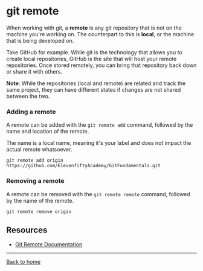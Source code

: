 # git remote
When working with git, a **remote** is any git repository that is not on the machine you're
working on.  The counterpart to this is **local**, or the machine that is being developed on.

Take GitHub for example.  While git is the technology that allows you to create local repositories,
GitHub is the site that will host your remote repositories.  Once stored remotely, you can
bring that repository back down or share it with others.

**Note**: While the repositories (local and remote) are related and track the same project, they
can have different states if changes are not shared between the two.

### Adding a remote

A remote can be added with the `git remote add` command, followed by the name and location of the remote.

The name is a local name, meaning it's your label and does not impact the actual remote whatsoever.

```
git remote add origin https://github.com/ElevenfiftyAcademy/GitFundamentals.git
```

### Removing a remote

A remote can be removed with the `git remote remote` command, followed by the name of the remote.

```
git remote remove origin
```

## Resources
- [Git Remote Documentation](https://git-scm.com/docs/git-remote)
---
[Back to home](../README.md)